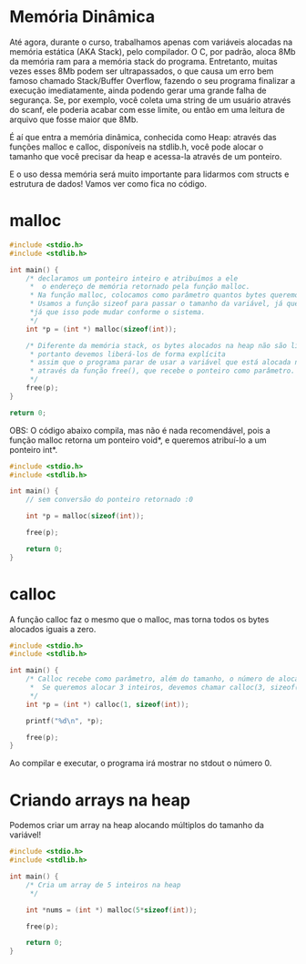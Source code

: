 # Memória Dinâmica

Até agora, durante o curso, trabalhamos apenas com variáveis alocadas na memória estática (AKA Stack), pelo compilador.
O C, por padrão, aloca 8Mb da memória ram para a memória stack do programa. Entretanto, muitas vezes esses 8Mb podem ser
ultrapassados, o que causa um erro bem famoso chamado Stack/Buffer Overflow, fazendo o seu programa finalizar a execução imediatamente, ainda podendo gerar uma grande falha de segurança. 
Se, por exemplo, você coleta uma string de um usuário através do scanf, ele poderia acabar com esse limite,
ou então em uma leitura de arquivo que fosse maior que 8Mb. 

É aí que entra a memória dinâmica, conhecida como Heap: através das funções malloc e calloc, disponíveis na stdlib.h, você pode alocar o tamanho que você precisar da heap e
acessa-la através de um ponteiro. 

E o uso dessa memória será muito importante para lidarmos com structs e estrutura de dados! 
Vamos ver como fica no código.

# malloc
```c
#include <stdio.h>
#include <stdlib.h>

int main() {
	/* declaramos um ponteiro inteiro e atribuímos a ele
	 *  o endereço de memória retornado pela função malloc.
	 * Na função malloc, colocamos como parâmetro quantos bytes queremos alocar na heap.
	 * Usamos a função sizeof para passar o tamanho da variável, já que não podemos ter certeza do tamanho de cada variável, 
	 *já que isso pode mudar conforme o sistema.
	 */
	int *p = (int *) malloc(sizeof(int));

	/* Diferente da memória stack, os bytes alocados na heap não são liberados ao finalizar o programa,
	 * portanto devemos liberá-los de forma explícita
	 * assim que o programa parar de usar a variável que está alocada na heap,
	 * através da função free(), que recebe o ponteiro como parâmetro.
	 */
	free(p);
}

return 0;

```
OBS:
O código abaixo compila, mas não é nada recomendável, pois
a função malloc retorna um ponteiro void*, e queremos atribuí-lo a
um ponteiro int*.
```c
#include <stdio.h>
#include <stdlib.h>

int main() {
	// sem conversão do ponteiro retornado :0

	int *p = malloc(sizeof(int));

	free(p);

	return 0;
}

```
# calloc
A função calloc faz o mesmo que o malloc, mas torna todos os bytes alocados iguais a zero.

```c
#include <stdio.h>
#include <stdlib.h>

int main() {
	/* Calloc recebe como parâmetro, além do tamanho, o número de alocações. 
	 *  Se queremos alocar 3 inteiros, devemos chamar calloc(3, sizeof(int))
	 */
	int *p = (int *) calloc(1, sizeof(int));

	printf("%d\n", *p);

	free(p);
}
```
Ao compilar e executar, o programa irá mostrar no stdout o número 0.

# Criando arrays na heap 
Podemos criar um array na heap alocando múltiplos do tamanho da variável!

```c
#include <stdio.h>
#include <stdlib.h>

int main() {
	/* Cria um array de 5 inteiros na heap
	 */

	int *nums = (int *) malloc(5*sizeof(int));

	free(p);

	return 0;
}
```

